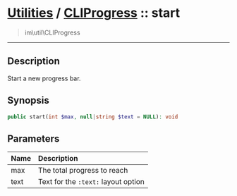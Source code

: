 # [Utilities](util.md) / [CLIProgress](util-CLIProgress.md) :: start
 > im\util\CLIProgress
____

## Description
Start a new progress bar.

## Synopsis
```php
public start(int $max, null|string $text = NULL): void
```

## Parameters
| Name | Description |
| :--- | :---------- |
| max | The total progress to reach |
| text | Text for the `:text:` layout option |
